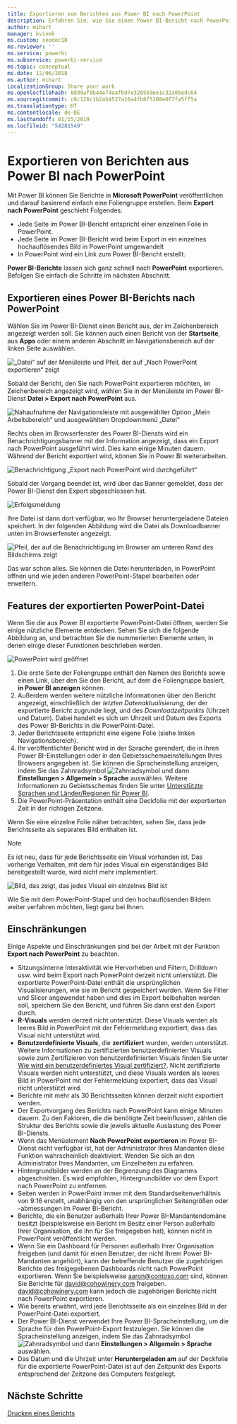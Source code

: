 ```yaml
---
title: Exportieren von Berichten aus Power BI nach PowerPoint
description: Erfahren Sie, wie Sie einen Power BI-Bericht nach PowerPoint exportieren.
author: mihart
manager: kvivek
ms.custom: seodec18
ms.reviewer: ''
ms.service: powerbi
ms.subservice: powerbi-service
ms.topic: conceptual
ms.date: 12/06/2018
ms.author: mihart
LocalizationGroup: Share your work
ms.openlocfilehash: 8dd9af8b44e74aafb97e3265b9ee1c32a05edc64
ms.sourcegitcommit: c8c126c1b2ab4527a16a4fb8f5208e0f7fa5ff5a
ms.translationtype: HT
ms.contentlocale: de-DE
ms.lasthandoff: 01/15/2019
ms.locfileid: "54281549"
---
```

# <a name="export-reports-from-power-bi-to-powerpoint"></a>Exportieren von Berichten aus Power BI nach PowerPoint
Mit Power BI können Sie Berichte in **Microsoft PowerPoint** veröffentlichen und darauf basierend einfach eine Foliengruppe erstellen. Beim **Export nach PowerPoint** geschieht Folgendes:

* Jede Seite im Power BI-Bericht entspricht einer einzelnen Folie in PowerPoint.
* Jede Seite im Power BI-Bericht wird beim Export in ein einzelnes hochauflösendes Bild in PowerPoint umgewandelt <!-- * The filters and slicers settings that you added to the report are preserved. -->
* In PowerPoint wird ein Link zum Power BI-Bericht erstellt. 

**Power BI-Berichte** lassen sich ganz schnell nach **PowerPoint** exportieren. Befolgen Sie einfach die Schritte im nächsten Abschnitt.

## <a name="how-to-export-your-power-bi-report-to-powerpoint"></a>Exportieren eines Power BI-Berichts nach PowerPoint
Wählen Sie im Power BI-Dienst einen Bericht aus, der im Zeichenbereich angezeigt werden soll. Sie können auch einen Bericht von der **Startseite**, aus **Apps** oder einem anderen Abschnitt im Navigationsbereich auf der linken Seite auswählen.

![„Datei“ auf der Menüleiste und Pfeil, der auf „Nach PowerPoint exportieren“ zeigt](media/end-user-powerpoint/power-bi-publish.png)

Sobald der Bericht, den Sie nach PowerPoint exportieren möchten, im Zeichenbereich angezeigt wird, wählen Sie in der Menüleiste im Power BI-Dienst **Datei > Export nach PowerPoint** aus.

![Nahaufnahme der Navigationsleiste mit ausgewählter Option „Mein Arbeitsbereich“ und ausgewähltem Dropdownmenü „Datei“](media/end-user-powerpoint/powerbi_to_powerpoint_1.png)

Rechts oben im Browserfenster des Power BI-Diensts wird ein Benachrichtigungsbanner mit der Information angezeigt, dass ein Export nach PowerPoint ausgeführt wird. Dies kann einige Minuten dauern. Während der Bericht exportiert wird, können Sie in Power BI weiterarbeiten.

![Benachrichtigung „Export nach PowerPoint wird durchgeführt“](media/end-user-powerpoint/powerbi_to_powerpoint_2.png)

Sobald der Vorgang beendet ist, wird über das Banner gemeldet, dass der Power BI-Dienst den Export abgeschlossen hat.

![Erfolgsmeldung](media/end-user-powerpoint/powerbi_to_powerpoint_3.png)

Ihre Datei ist dann dort verfügbar, wo Ihr Browser heruntergeladene Dateien speichert. In der folgenden Abbildung wird die Datei als Downloadbanner unten im Browserfenster angezeigt.

![Pfeil, der auf die Benachrichtigung im Browser am unteren Rand des Bildschirms zeigt](media/end-user-powerpoint/powerbi_to_powerpoint_4.png)

Das war schon alles. Sie können die Datei herunterladen, in PowerPoint öffnen und wie jeden anderen PowerPoint-Stapel bearbeiten oder erweitern.

## <a name="checking-out-your-exported-powerpoint-file"></a>Features der exportierten PowerPoint-Datei
Wenn Sie die aus Power BI exportierte PowerPoint-Datei öffnen, werden Sie einige nützliche Elemente entdecken. Sehen Sie sich die folgende Abbildung an, und betrachten Sie die nummerierten Elemente unten, in denen einige dieser Funktionen beschrieben werden.

![PowerPoint wird geöffnet](media/end-user-powerpoint/powerbi_to_powerpoint_5.png)

1. Die erste Seite der Foliengruppe enthält den Namen des Berichts sowie einen Link, über den Sie den Bericht, auf dem die Foliengruppe basiert, **in Power BI anzeigen** können.
2. Außerdem werden weitere nützliche Informationen über den Bericht angezeigt, einschließlich der *letzten Datenaktualisierung*, der der exportierte Bericht zugrunde liegt, und des *Downloadzeitpunkts* (Uhrzeit und Datum). Dabei handelt es sich um Uhrzeit und Datum des Exports des Power BI-Berichts in die PowerPoint-Datei.
3. Jeder Berichtsseite entspricht eine eigene Folie (siehe linken Navigationsbereich). 
4. Ihr veröffentlichter Bericht wird in der Sprache gerendert, die in Ihren Power BI-Einstellungen oder in den Gebietsschemaeinstellungen Ihres Browsers angegeben ist. Sie können die Spracheinstellung anzeigen, indem Sie das Zahnradsymbol ![Zahnradsymbol](media/end-user-powerpoint/power-bi-settings-icon.png) und dann **Einstellungen > Allgemein > Sprache** auswählen. Weitere Informationen zu Gebietsschemas finden Sie unter [Unterstützte Sprachen und Länder/Regionen für Power BI](../supported-languages-countries-regions.md).
5. Die PowerPoint-Präsentation enthält eine Deckfolie mit der exportierten Zeit in der richtigen Zeitzone.

Wenn Sie eine einzelne Folie näher betrachten, sehen Sie, dass jede Berichtsseite als separates Bild enthalten ist.

>[!NOTE]
> Es ist neu, dass für jede Berichtsseite ein Visual vorhanden ist. Das vorherige Verhalten, mit dem für jedes Visual ein eigenständiges Bild bereitgestellt wurde, wird nicht mehr implementiert. 
 

![Bild, das zeigt, das jedes Visual ein einzelnes Bild ist](media/end-user-powerpoint/powerbi_to_powerpoint_6.png)

Wie Sie mit dem PowerPoint-Stapel und den hochauflösenden Bildern weiter verfahren möchten, liegt ganz bei Ihnen.

## <a name="limitations"></a>Einschränkungen
Einige Aspekte und Einschränkungen sind bei der Arbeit mit der Funktion **Export nach PowerPoint** zu beachten.

* Sitzungsinterne Interaktivität wie Hervorheben und Filtern, Drilldown usw. wird beim Export nach PowerPoint derzeit nicht unterstützt. Die exportierte PowerPoint-Datei enthält die ursprünglichen Visualisierungen, wie sie im Bericht gespeichert wurden. Wenn Sie Filter und Slicer angewendet haben und dies im Export beibehalten werden soll, speichern Sie den Bericht, und führen Sie dann erst den Export durch.
* **R-Visuals** werden derzeit nicht unterstützt. Diese Visuals werden als leeres Bild in PowerPoint mit der Fehlermeldung exportiert, dass das Visual nicht unterstützt wird.
* **Benutzerdefinierte Visuals**, die **zertifiziert** wurden, werden unterstützt. Weitere Informationen zu zertifizierten benutzerdefinierten Visuals sowie zum Zertifizieren von benutzerdefinierten Visuals finden Sie unter [Wie wird ein benutzerdefiniertes Visual zertifiziert?](../power-bi-custom-visuals-certified.md). Nicht zertifizierte Visuals werden nicht unterstützt, und diese Visuals werden als leeres Bild in PowerPoint mit der Fehlermeldung exportiert, dass das Visual nicht unterstützt wird.
* Berichte mit mehr als 30 Berichtsseiten können derzeit nicht exportiert werden.
* Der Exportvorgang des Berichts nach PowerPoint kann einige Minuten dauern. Zu den Faktoren, die die benötigte Zeit beeinflussen, zählen die Struktur des Berichts sowie die jeweils aktuelle Auslastung des Power BI-Diensts.
* Wenn das Menüelement **Nach PowerPoint exportieren** im Power BI-Dienst nicht verfügbar ist, hat der Administrator Ihres Mandanten diese Funktion wahrscheinlich deaktiviert. Wenden Sie sich an den Administrator Ihres Mandanten, um Einzelheiten zu erfahren.
* Hintergrundbilder werden an der Begrenzung des Diagramms abgeschnitten. Es wird empfohlen, Hintergrundbilder vor dem Export nach PowerPoint zu entfernen.
* Seiten werden in PowerPoint immer mit dem Standardseitenverhältnis von 9:16 erstellt, unabhängig von den ursprünglichen Seitengrößen oder -abmessungen im Power BI-Bericht.
* Berichte, die ein Benutzer außerhalb Ihrer Power BI-Mandantendomäne besitzt (beispielsweise ein Bericht im Besitz einer Person außerhalb Ihrer Organisation, die ihn für Sie freigegeben hat), können nicht in PowerPoint veröffentlicht werden.
* Wenn Sie ein Dashboard für Personen außerhalb Ihrer Organisation freigeben (und damit für einen Benutzer, der nicht Ihrem Power BI-Mandanten angehört), kann der betreffende Benutzer die zugehörigen Berichte des freigegebenen Dashboards nicht nach PowerPoint exportieren. Wenn Sie beispielsweise aaron@contoso.com sind, können Sie Berichte für david@cohowinery.com freigeben. david@cohowinery.com kann jedoch die zugehörigen Berichte nicht nach PowerPoint exportieren.
* Wie bereits erwähnt, wird jede Berichtsseite als ein einzelnes Bild in der PowerPoint-Datei exportiert.
* Der Power BI-Dienst verwendet Ihre Power BI-Spracheinstellung, um die Sprache für den PowerPoint-Export festzulegen. Sie können die Spracheinstellung anzeigen, indem Sie das Zahnradsymbol ![Zahnradsymbol](media/end-user-powerpoint/power-bi-settings-icon.png) und dann **Einstellungen > Allgemein > Sprache** auswählen.
* Das Datum und die Uhrzeit unter **Heruntergeladen am** auf der Deckfolie für die exportierte PowerPoint-Datei ist auf den Zeitpunkt des Exports entsprechend der Zeitzone des Computers festgelegt.

## <a name="next-steps"></a>Nächste Schritte
[Drucken eines Berichts](end-user-print.md)